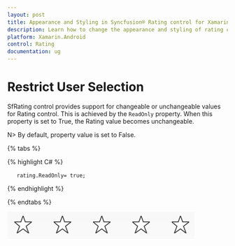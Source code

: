```yaml
---
layout: post
title: Appearance and Styling in Syncfusion® Rating control for Xamarin.Android
description: Learn how to change the appearance and styling of rating control using ItemSize, ItemSpacing, ItemCount and customization properties.
platform: Xamarin.Android
control: Rating
documentation: ug
---
```


# Restrict User Selection

SfRating control provides support for changeable or unchangeable values for Rating control. This is achieved by the `ReadOnly` property. When this property is set to True, the Rating value becomes unchangeable. 

N> By default, property value is set to False.

{% tabs %}

{% highlight C# %}

	   rating.ReadOnly= true;

{% endhighlight %}

{% endtabs %}

![](images/readOnly.jpg)

